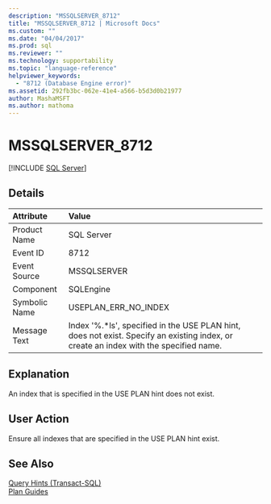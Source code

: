 ```yaml
---
description: "MSSQLSERVER_8712"
title: "MSSQLSERVER_8712 | Microsoft Docs"
ms.custom: ""
ms.date: "04/04/2017"
ms.prod: sql
ms.reviewer: ""
ms.technology: supportability
ms.topic: "language-reference"
helpviewer_keywords: 
  - "8712 (Database Engine error)"
ms.assetid: 292fb3bc-062e-41e4-a566-b5d3d0b21977
author: MashaMSFT
ms.author: mathoma
---
```

# MSSQLSERVER_8712
 [!INCLUDE [SQL Server](../../includes/applies-to-version/sqlserver.md)]
  
## Details  
  
| Attribute | Value |  
| :-------- | :---- |  
|Product Name|SQL Server|  
|Event ID|8712|  
|Event Source|MSSQLSERVER|  
|Component|SQLEngine|  
|Symbolic Name|USEPLAN_ERR_NO_INDEX|  
|Message Text|Index '%.*ls', specified in the USE PLAN hint, does not exist. Specify an existing index, or create an index with the specified name.|  
  
## Explanation  
An index that is specified in the USE PLAN hint does not exist.  
  
## User Action  
Ensure all indexes that are specified in the USE PLAN hint exist.  
  
## See Also  
[Query Hints &#40;Transact-SQL&#41;](~/t-sql/queries/hints-transact-sql-query.md)  
[Plan Guides](~/relational-databases/performance/plan-guides.md)  
  
